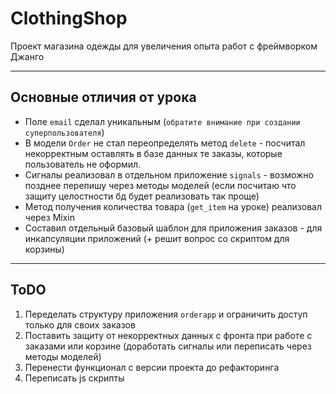 # ClothingShop

Проект магазина одежды для увеличения опыта работ с фреймворком Джанго
________

## Основные отличия от урока

- Поле `email` сделал уникальным (`обратите внимание при создании суперпользователя`)
- В модели `Order` не стал переопределять метод `delete` - посчитал некорректным оставлять в базе данных те заказы,
  которые пользователь не оформил.
- Сигналы реализовал в отдельном приложение `signals` - возможно позднее перепишу через методы моделей (если посчитаю
  что защиту целостности бд будет реализовать так проще)
- Метод получения количества товара (`get_item` на уроке) реализовал через Mixin
- Составил отдельный базовый шаблон для приложения заказов - для инкапсуляции приложений (+ решит вопрос со скриптом для
  корзины)

________

## ToDO

1. Переделать структуру приложения `orderapp` и ограничить доступ только для своих заказов
2. Поставить защиту от некорректных данных с фронта при работе с заказами или корзине (доработать сигналы или переписать
   через методы моделей)
3. Перенести функционал с версии проекта до рефакторинга
4. Переписать js скрипты
